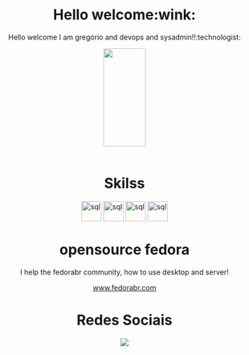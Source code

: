 <div align="center">
 <h1>Hello welcome:wink:</h1>
  <p>Hello welcome  I am gregório and devops and sysadmin!!:technologist:	
</div>

<div align="center">  
  <img width="41%" height="195px" src="https://github-readme-stats.vercel.app/api/top-langs/?username=gregoriodelucca&layout=compact&hide_border=true&title_color=00bfbf&text_color=00bfbf&bg_color=0d1117" />
 
</div>
</div>

<div align="center"><br>
  <h1>Skilss</h1>
    <img align="center" alt="sql" height= "40" width="40"   src="https://cdn.jsdelivr.net/gh/devicons/devicon/icons/linux/linux-original.svg">
     <img align="center" alt="sql" height= "40" width="40" src="https://cdn.jsdelivr.net/gh/devicons/devicon/icons/python/python-original.svg">
     <img align="center" alt="sql" height= "40" width="40"   src="https://cdn.jsdelivr.net/gh/devicons/devicon/icons/mysql/mysql-original.svg">
    <img align="center" alt="sql" height= "40" width="40"    src="https://cdn.jsdelivr.net/gh/devicons/devicon/icons/docker/docker-original.svg">



</div>
<div align="center">
 <h1>opensource fedora</h1>
 <p>I help the fedorabr community, how to use desktop and server!</p>
 <a href="https://fedorabr.org/">www.fedorabr.com</a>
</div>

 
<div align="center"> 
 <h1>Redes Sociais</h1>
  <a href="https://www.linkedin.com/in/gregoriodelucca/" target="_blank"><img src="https://img.shields.io/badge/-linkedin-blue?style=for-the-badge&logo=instagram&logoColor=white"</a>
</div> 
 </div>





